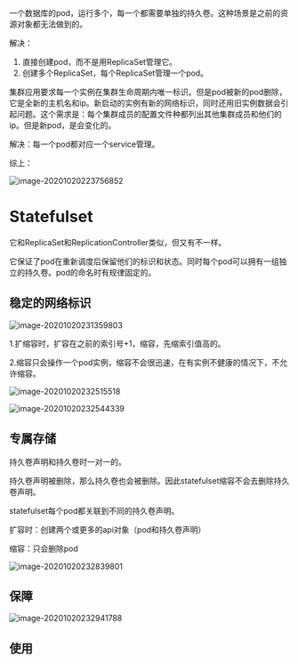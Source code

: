 一个数据库的pod，运行多个，每一个都需要单独的持久卷。这种场景是之前的资源对象都无法做到的。

解决：

1. 直接创建pod，而不是用ReplicaSet管理它。
2. 创建多个ReplicaSet，每个ReplicaSet管理一个pod。

集群应用要求每一个实例在集群生命周期内唯一标识。但是pod被新的pod删除，它是全新的主机名和ip。新启动的实例有新的网络标识，同时还用旧实例数据会引起问题。这个需求是：每个集群成员的配置文件种都列出其他集群成员和他们的ip。但是新pod，是会变化的。

解决：每一个pod都对应一个service管理。

综上：

![image-20201020223756852](E:\0git_note\docker\img\image-20201020223756852.png)

# Statefulset

它和ReplicaSet和ReplicationController类似，但又有不一样。

它保证了pod在重新调度后保留他们的标识和状态。同时每个pod可以拥有一组独立的持久卷。pod的命名时有规律固定的。

## 稳定的网络标识

![image-20201020231359803](E:\0git_note\docker\img\image-20201020231359803.png)

1.扩缩容时，扩容在之前的索引号+1，缩容，先缩索引值高的。

2.缩容只会操作一个pod实例，缩容不会很迅速，在有实例不健康的情况下，不允许缩容。

![image-20201020232515518](E:\0git_note\docker\img\image-20201020232515518.png)

![image-20201020232544339](E:\0git_note\docker\img\image-20201020232544339.png)

## 专属存储

持久卷声明和持久卷时一对一的。

持久卷声明被删除，那么持久卷也会被删除。因此statefulset缩容不会去删除持久卷声明。

statefulset每个pod都关联到不同的持久卷声明。

扩容时：创建两个或更多的api对象（pod和持久卷声明）

缩容：只会删除pod

![image-20201020232839801](E:\0git_note\docker\img\image-20201020232839801.png)

## 保障

![image-20201020232941788](E:\0git_note\docker\img\image-20201020232941788.png)

## 使用